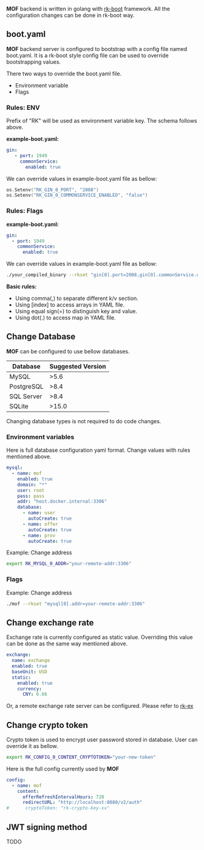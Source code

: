 **MOF** backend is written in golang with [rk-boot](https://github.com/rookie-ninja/rk-boot) framework. All the configuration changes can be done in rk-boot way.

## boot.yaml
**MOF** backend server is configured to bootstrap with a config file named boot.yaml. It is a rk-boot style config file can be used to override bootstrapping values.

There two ways to override the boot.yaml file.

- Environment variable
- Flags

### Rules: ENV
Prefix of "RK" will be used as environment variable key. The schema follows above.

**example-boot.yaml:**

```yaml
gin:
   - port: 1949
     commonService:    
       enabled: true
```

We can override values in example-boot.yaml file as bellow:

```go
os.Setenv("RK_GIN_0_PORT", "2008")
os.Setenv("RK_GIN_0_COMMONSERVICE_ENABLED", "false")
```

### Rules: Flags
**example-boot.yaml:**

```yaml
gin:
  - port: 1949
    commonService:
      enabled: true
```
   
We can override values in example-boot.yaml file as bellow:

```bash
./your_compiled_binary --rkset "gin[0].port=2008,gin[0].commonService.enabled=false"
```

**Basic rules:**

- Using comma(,) to separate different k/v section.
- Using [index] to access arrays in YAML file.
- Using equal sign(=) to distinguish key and value.
- Using dot(.) to access map in YAML file.

## Change Database
**MOF** can be configured to use bellow databases. 

| Database   | Suggested Version |
|------------|-------------------|
| MySQL      | >5.6              |
| PostgreSQL | >8.4              |
| SQL Server | >8.4              |
| SQLite     | >15.0             |

Changing database types is not required to do code changes. 

### Environment variables
Here is full database configuration yaml format. Change values with rules mentioned above.

```yaml
mysql:
  - name: mof
    enabled: true
    domain: "*"
    user: root
    pass: pass
    addr: "host.docker.internal:3306"
    database:
      - name: user
        autoCreate: true
      - name: offer
        autoCreate: true
      - name: prov
        autoCreate: true
```

Example: Change address

```bash
export RK_MYSQL_0_ADDR="your-remote-addr:3306"
```

### Flags
Example: Change address

```bash
./mof --rkset "mysql[0].addr=your-remote-addr:3306"
```

## Change exchange rate
Exchange rate is currently configured as static value. Overriding this value can be done as the same way mentioned above.

```yaml
exchange:
  name: exchange
  enabled: true
  baseUnit: USD
  static:
    enabled: true
    currency:
      CNY: 6.66
```

Or, a remote exchange rate server can be configured. Please refer to [rk-ex](https://github.com/rookie-ninja/rk-repo/tree/master/exchange)

## Change crypto token
Crypto token is used to encrypt user password stored in database. User can override it as bellow.

```bash
export RK_CONFIG_0_CONTENT_CRYPTOTOKEN="your-new-token"
```

Here is the full config currently used by **MOF**

```yaml
config:
  - name: mof
    content:
      offerRefreshIntervalHours: 720
      redirectURL: "http://localhost:8080/v2/auth"
#      cryptoToken: "rk-crypto-key-xx"
```

## JWT signing method
TODO